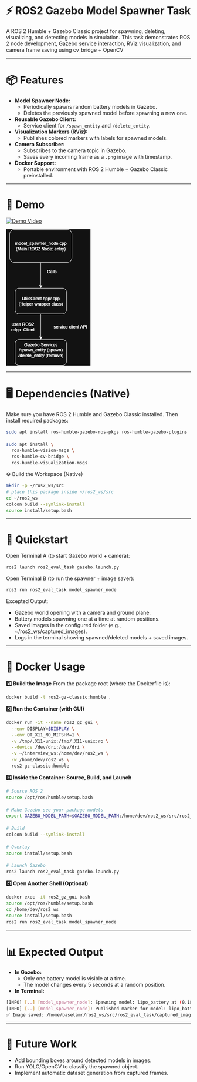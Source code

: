 # ⚡ ROS2 Gazebo Model Spawner Task
A ROS 2 Humble + Gazebo Classic project for spawning, deleting, visualizing, and detecting models in simulation.
This task demonstrates ROS 2 node development, Gazebo service interaction, RViz visualization, and camera frame saving using cv_bridge + OpenCV

---

# 📦 Features
*  **Model Spawner Node:**
    * Periodically spawns random battery models in Gazebo.
    * Deletes the previously spawned model before spawning a new one.
*  **Reusable Gazebo Client:**
    *  Service client for `/spawn_entity` and `/delete_entity`.
*  **Visualization Markers (RViz):**
    *  Publishes colored markers with labels for spawned models.
*  **Camera Subscriber:**
    *  Subscribes to the camera topic in Gazebo.
    *  Saves every incoming frame as a `.png` image with timestamp.
*  **Docker Support:**
    *  Portable environment with ROS 2 Humble + Gazebo Classic preinstalled.
---
# 🎥 Demo
[![Demo Video](ros2_eval_task/Assets/home_page.png)](ros2_eval_task/Assets/demo_video.webm)

![Architecture](ros2_eval_task/Assets/architecture.png)


---

# 🖥️ Dependencies (Native)
Make sure you have ROS 2 Humble and Gazebo Classic installed. Then install required packages:
```bash
sudo apt install ros-humble-gazebo-ros-pkgs ros-humble-gazebo-plugins

sudo apt install \
  ros-humble-vision-msgs \
  ros-humble-cv-bridge \
  ros-humble-visualization-msgs
```
⚙️ Build the Workspace (Native)
```bash
mkdir -p ~/ros2_ws/src
# place this package inside ~/ros2_ws/src
cd ~/ros2_ws
colcon build --symlink-install
source install/setup.bash
```

---
# 🚀 Quickstart
Open Terminal A (to start Gazebo world + camera):
```bash
ros2 launch ros2_eval_task gazebo.launch.py
```

Open Terminal B (to run the spawner + image saver):
```bash
ros2 run ros2_eval_task model_spawner_node
```

Excepted Output:
*  Gazebo world opening with a camera and ground plane.
*  Battery models spawning one at a time at random positions.
*  Saved images in the configured folder (e.g., ~/ros2_ws/captured_images).
*  Logs in the terminal showing spawned/deleted models + saved images.

---
# 🐳 Docker Usage

**1️⃣ Build the Image**
From the package root (where the Dockerfile is):
```bash
docker build -t ros2-gz-classic:humble .
```
**2️⃣ Run the Container (with GUI)**
```bash
docker run -it --name ros2_gz_gui \
  --env DISPLAY=$DISPLAY \
  --env QT_X11_NO_MITSHM=1 \
  -v /tmp/.X11-unix:/tmp/.X11-unix:ro \
  --device /dev/dri:/dev/dri \
  -v ~/interview_ws:/home/dev/ros2_ws \
  -w /home/dev/ros2_ws \
  ros2-gz-classic:humble
```

**3️⃣ Inside the Container: Source, Build, and Launch**
```bash
# Source ROS 2
source /opt/ros/humble/setup.bash

# Make Gazebo see your package models
export GAZEBO_MODEL_PATH=$GAZEBO_MODEL_PATH:/home/dev/ros2_ws/src/ros2_eval_task/models

# Build
colcon build --symlink-install

# Overlay
source install/setup.bash

# Launch Gazebo
ros2 launch ros2_eval_task gazebo.launch.py
```

**4️⃣ Open Another Shell (Optional)**
```bash
docker exec -it ros2_gz_gui bash
source /opt/ros/humble/setup.bash
cd /home/dev/ros2_ws
source install/setup.bash
ros2 run ros2_eval_task model_spawner_node
```

---
# 📊 Expected Output
* **In Gazebo:**
    *  Only one battery model is visible at a time.
    *  The model changes every 5 seconds at a random position.
* **In Terminal:**
```bash
[INFO] [..] [model_spawner_node]: Spawning model: lipo_battery at (0.18, -0.09, 1.10)
[INFO] [..] [model_spawner_node]: Published marker for model: lipo_battery
✅ Image saved: /home/baselamr/ros2_ws/src/ros2_eval_task/captured_images/image_3_1726409312398471.png
```
---
# 🔮 Future Work
*  Add bounding boxes around detected models in images.
*  Run YOLO/OpenCV to classify the spawned object.
*  Implement automatic dataset generation from captured frames.
